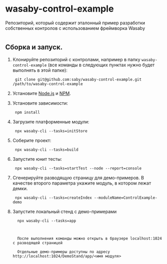# wasaby-control-example
Репозиторий, который содержит эталонный пример разработки собственных контролов с использованием фреймворка Wasaby
#
## Сборка и запуск.

1. Клонируйте репозиторий с контролами, например в папку `wasaby-control-example` (все команды в следующих пунктах нужно будет выполнять в этой папке):

        git clone git@github.com:saby/wasaby-control-example.git /path/to/wasaby-control-example

1. Установите [Node.js](http://nodejs.org/) и [NPM](http://npmjs.com).

1. Установите зависимости:

        npm install
		
1. Загрузите платформенные модули:

        npx wasaby-cli --tasks=initStore

1. Cоберите проект:

        npx wasaby-cli --tasks=build
        
1. Запустите юнит тесты:

        npx wasaby-cli --tasks=startTest --node --report=console
        
1. Сгенерируйте разводящую страницу для демо-примеров. В качестве второго параметра укажите модуль, в котором лежат демки.

        npx wasaby-cli --tasks=createIndex --moduleName=ControlExample-demo
        
1. Запустите локальный стенд с демо-примерами
        
         npx wasaby-cli --tasks=app
         
         
         
         После выполнения команды можно открыть в браузере localhost:1024 с разводящей страницей
         
         Отдельные демо-примеры доступны по адресу http://localhost:1024/DemoStand/app/<имя модуля>